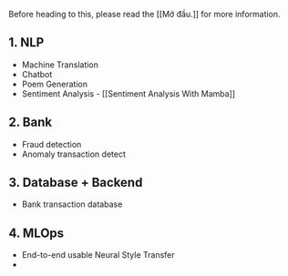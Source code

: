 
Before heading to this, please read the [[Mở đầu.]] for more information. 
## 1. NLP
* Machine Translation
* Chatbot
* Poem Generation
* Sentiment Analysis - [[Sentiment Analysis With Mamba]]

## 2. Bank
* Fraud detection
* Anomaly transaction detect

## 3. Database + Backend
* Bank transaction database

## 4. MLOps
* End-to-end usable Neural Style Transfer
* 